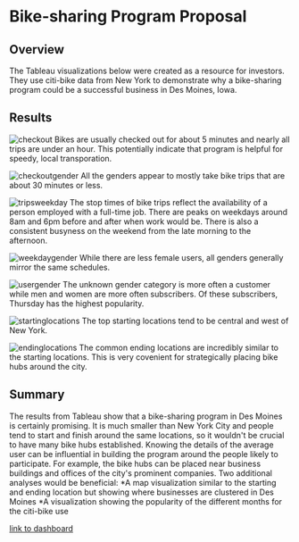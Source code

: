 # Bike-sharing Program Proposal

## Overview
The Tableau visualizations below were created as a resource for investors. They use citi-bike data from New York to demonstrate why a bike-sharing program could be a successful business in Des Moines, Iowa. 

## Results

![checkout](C:\Users\saman\Class\bikesharing\checkout.png)
Bikes are usually checked out for about 5 minutes and nearly all trips are under an hour. This potentially indicate that program is helpful for speedy, local transporation.

![checkoutgender](C:\Users\saman\Class\bikesharing\checkoutgender.png)
All the genders appear to mostly take bike trips that are about 30 minutes or less.

![tripsweekday](C:\Users\saman\Class\bikesharing\tripsweekday.png)
The stop times of bike trips reflect the availability of a person employed with a full-time job. There are peaks on weekdays around 8am and 6pm before and after when work would be. There is also a consistent busyness on the weekend from the late morning to the afternoon. 

![weekdaygender](C:\Users\saman\Class\bikesharing\weekdaygender.png)
While there are less female users, all genders generally mirror the same schedules. 

![usergender](C:\Users\saman\Class\bikesharing\usergender.png)
The unknown gender category is more often a customer while men and women are more often subscribers. Of these subscribers, Thursday has the highest popularity. 

![startinglocations](C:\Users\saman\Class\bikesharing\startinglocations.png)
The top starting locations tend to be central and west of New York.

![endinglocations](C:\Users\saman\Class\bikesharing\endinglocations.png)
The common ending locations are incredibly similar to the starting locations. This is very covenient for strategically placing bike hubs around the city. 

## Summary

The results from Tableau show that a bike-sharing program in Des Moines is certainly promising. It is much smaller than New York City and people tend to start and finish around the same locations, so it wouldn't be crucial to have many bike hubs established. Knowing the details of the average user can be influential in building the program around the people likely to participate. For example, the bike hubs can be placed near business buildings and offices of the city's prominent companies.
Two additional analyses would be beneficial:
*A map visualization similar to the starting and ending location but showing where businesses are clustered in Des Moines
*A visualization showing the popularity of the different months for the citi-bike use

[link to dashboard](https://public.tableau.com/app/profile/samantha7875/viz/Bike-shareProposal/Bike-share?publish=yes)
